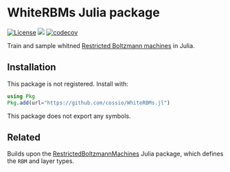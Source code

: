 # WhiteRBMs Julia package

[![License](https://img.shields.io/badge/license-MIT-green.svg)](https://github.com/cossio/WhiteRBMs.jl/blob/master/LICENSE.md)
![](https://github.com/cossio/WhiteRBMs.jl/workflows/CI/badge.svg)
[![codecov](https://codecov.io/gh/cossio/WhiteRBMs.jl/branch/master/graph/badge.svg?token=90I3AJIZIG)](https://codecov.io/gh/cossio/WhiteRBMs.jl)

Train and sample whitned [Restricted Boltzmann machines](https://en.wikipedia.org/wiki/Restricted_Boltzmann_machine) in Julia.

## Installation

This package is not registered.
Install with:

```julia
using Pkg
Pkg.add(url="https://github.com/cossio/WhiteRBMs.jl")
```

This package does not export any symbols.

## Related

Builds upon the [RestrictedBoltzmannMachines](https://github.com/cossio/RestrictedBoltzmannMachines.jl) Julia package, which defines the `RBM` and layer types.